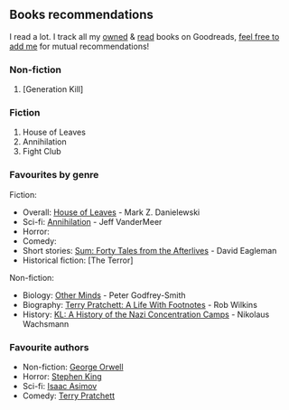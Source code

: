## Books recommendations

I read a lot. I track all my [owned](https://www.goodreads.com/review/list/29398258?shelf=own) & [read](https://www.goodreads.com/review/list/29398258?shelf=read) books on Goodreads, [feel free to add me](https://www.goodreads.com/jakesteam) for mutual recommendations!

### Non-fiction

1. [Generation Kill]

### Fiction

1. House of Leaves
2. Annihilation
3. Fight Club

### Favourites by genre

Fiction:

- Overall: [House of Leaves](https://www.goodreads.com/book/show/24800.House_of_Leaves) - Mark Z. Danielewski
- Sci-fi: [Annihilation](https://www.goodreads.com/book/show/17934530-annihilation) - Jeff VanderMeer
- Horror:
- Comedy:
- Short stories: [Sum: Forty Tales from the Afterlives](https://www.goodreads.com/book/show/4948826-sum) - David Eagleman
- Historical fiction: [The Terror]

Non-fiction:

- Biology: [Other Minds](https://www.goodreads.com/book/show/28116739-other-minds) - Peter Godfrey-Smith
- Biography: [Terry Pratchett: A Life With Footnotes](https://www.goodreads.com/book/show/58700918-terry-pratchett) - Rob Wilkins
- History: [KL: A History of the Nazi Concentration Camps](https://www.goodreads.com/book/show/22237143-kl) - Nikolaus Wachsmann

### Favourite authors

- Non-fiction: [George Orwell](https://www.goodreads.com/author/show/3706.George_Orwell)
- Horror: [Stephen King](https://www.goodreads.com/author/show/3389.Stephen_King)
- Sci-fi: [Isaac Asimov](https://www.goodreads.com/author/show/16667.Isaac_Asimov)
- Comedy: [Terry Pratchett](https://www.goodreads.com/author/show/1654.Terry_Pratchett)
